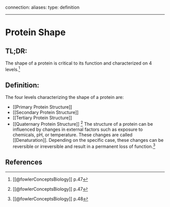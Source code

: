 
connection:
aliases: 
type: definition

---

# Protein Shape

## TL;DR:
The shape of a protein is critical to its function and characterized on 4 levels.[^1]

## Definition:
The four levels characterizing the shape of a protein are:
- [[Primary Protein Structure]]
- [[Secondary Protein Structure]]
- [[Tertiary Protein Structure]]
- [[Quaternary Protein Structure]]
[^1]
The structure of a protein can be influenced by changes in external factors such as exposure to chemicals, pH, or temperature. These changes are called [[Denaturation]]. Depending on the specific case, these changes can be reversible or irreversible and result in a permanent loss of function.[^2]

## References

[^1]: [[@fowlerConceptsBiology]] p.47
[^2]: [[@fowlerConceptsBiology]] p.48